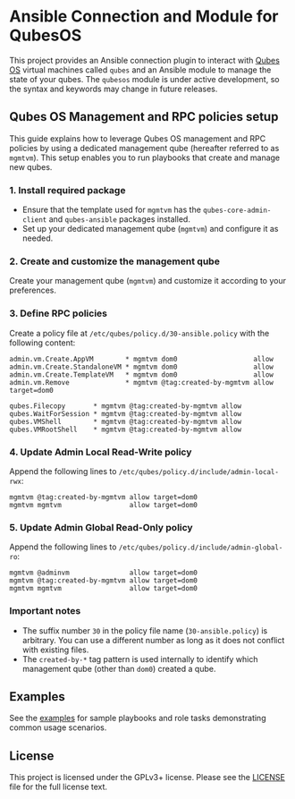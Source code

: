 # Ansible Connection and Module for QubesOS

This project provides an Ansible connection plugin to interact with [Qubes OS](https://qubes-os.org) virtual machines called `qubes` and an Ansible module to manage the state of your qubes.
The `qubesos` module is under active development, so the syntax and keywords may change in future releases.

## Qubes OS Management and RPC policies setup

This guide explains how to leverage Qubes OS management and RPC policies by using a dedicated management qube (hereafter referred to as `mgmtvm`).
This setup enables you to run playbooks that create and manage new qubes.

### 1. Install required package

- Ensure that the template used for `mgmtvm` has the `qubes-core-admin-client` and `qubes-ansible` packages installed.
- Set up your dedicated management qube (`mgmtvm`) and configure it as needed.

### 2. Create and customize the management qube

Create your management qube (`mgmtvm`) and customize it according to your preferences.

### 3. Define RPC policies

Create a policy file at `/etc/qubes/policy.d/30-ansible.policy` with the following content:
```
admin.vm.Create.AppVM        * mgmtvm dom0                   allow
admin.vm.Create.StandaloneVM * mgmtvm dom0                   allow
admin.vm.Create.TemplateVM   * mgmtvm dom0                   allow
admin.vm.Remove              * mgmtvm @tag:created-by-mgmtvm allow target=dom0

qubes.Filecopy       * mgmtvm @tag:created-by-mgmtvm allow
qubes.WaitForSession * mgmtvm @tag:created-by-mgmtvm allow
qubes.VMShell        * mgmtvm @tag:created-by-mgmtvm allow
qubes.VMRootShell    * mgmtvm @tag:created-by-mgmtvm allow
```

### 4. Update Admin Local Read-Write policy

Append the following lines to `/etc/qubes/policy.d/include/admin-local-rwx`:
```
mgmtvm @tag:created-by-mgmtvm allow target=dom0
mgmtvm mgmtvm                 allow target=dom0
```

### 5. Update Admin Global Read-Only policy

Append the following lines to `/etc/qubes/policy.d/include/admin-global-ro`:
```
mgmtvm @adminvm               allow target=dom0
mgmtvm @tag:created-by-mgmtvm allow target=dom0
mgmtvm mgmtvm                 allow target=dom0
```

### Important notes

- The suffix number `30` in the policy file name (`30-ansible.policy`) is arbitrary. You can use a different number as long as it does not conflict with existing files.
- The `created-by-*` tag pattern is used internally to identify which management qube (other than `dom0`) created a qube.

## Examples

See the [examples](EXAMPLES.md) for sample playbooks and role tasks demonstrating common usage scenarios.

## License

This project is licensed under the GPLv3+ license. Please see the [LICENSE](LICENSE) file for the full license text.
